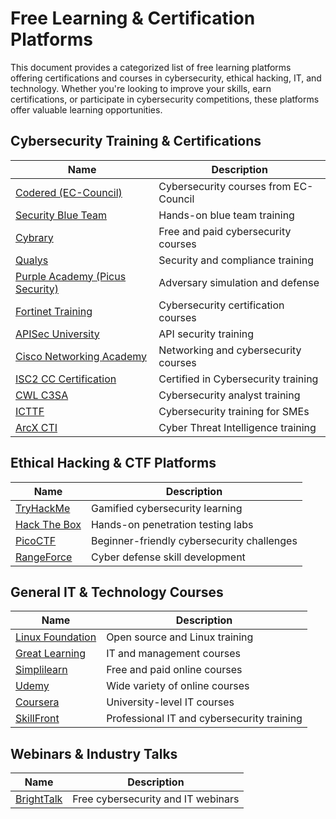 # Free Learning & Certification Platforms

This document provides a categorized list of free learning platforms offering certifications and courses in cybersecurity, ethical hacking, IT, and technology. Whether you're looking to improve your skills, earn certifications, or participate in cybersecurity competitions, these platforms offer valuable learning opportunities.


## Cybersecurity Training & Certifications
| Name | Description |
|------|-------------|
| [Codered (EC-Council)](https://codered.eccouncil.org/) | Cybersecurity courses from EC-Council |
| [Security Blue Team](https://elearning.securityblue.team/) | Hands-on blue team training |
| [Cybrary](https://app.cybrary.it/) | Free and paid cybersecurity courses |
| [Qualys](https://www.qualys.com/training/) | Security and compliance training |
| [Purple Academy (Picus Security)](https://academy.picussecurity.com/) | Adversary simulation and defense |
| [Fortinet Training](https://training.fortinet.com/) | Cybersecurity certification courses |
| [APISec University](https://www.apisecuniversity.com) | API security training |
| [Cisco Networking Academy](https://www.netacad.com/) | Networking and cybersecurity courses |
| [ISC2 CC Certification](https://www.isc2.org/Certifications/CC) | Certified in Cybersecurity training |
| [CWL C3SA](https://cyberwarfare.live/product/cyber-security-analyst-c3sa/) | Cybersecurity analyst training |
| [ICTTF](https://community.icttf.org/course/cybersme) | Cybersecurity training for SMEs |
| [ArcX CTI](https://arcx.io/courses/cyber-threat-intelligence-101) | Cyber Threat Intelligence training |

## Ethical Hacking & CTF Platforms
| Name | Description |
|------|-------------|
| [TryHackMe](https://tryhackme.com/) | Gamified cybersecurity learning |
| [Hack The Box](https://www.hackthebox.com/) | Hands-on penetration testing labs |
| [PicoCTF](https://www.picoctf.org/) | Beginner-friendly cybersecurity challenges |
| [RangeForce](https://portal.rangeforce.com/) | Cyber defense skill development |

## General IT & Technology Courses
| Name | Description |
|------|-------------|
| [Linux Foundation](https://www.linuxfoundation.org/) | Open source and Linux training |
| [Great Learning](https://www.mygreatlearning.com/) | IT and management courses |
| [Simplilearn](https://lms.simplilearn.com/) | Free and paid online courses |
| [Udemy](https://www.udemy.com/) | Wide variety of online courses |
| [Coursera](https://www.coursera.org/) | University-level IT courses |
| [SkillFront](https://www.skillfront.com/) | Professional IT and cybersecurity training |

## Webinars & Industry Talks
| Name | Description |
|------|-------------|
| [BrightTalk](https://www.brighttalk.com/) | Free cybersecurity and IT webinars |
